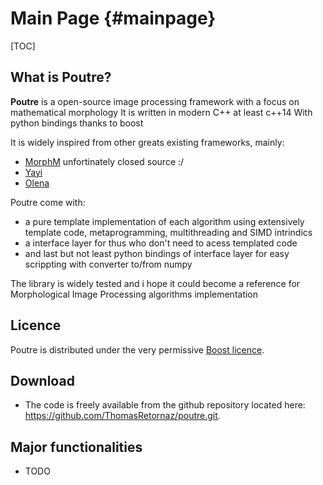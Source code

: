 Main Page {#mainpage}
============

[TOC]

What is Poutre?
-------------

**Poutre** is a open-source image processing framework with a focus on mathematical morphology
It is written in modern C++ at least c++14
With python bindings thanks to boost

It is widely inspired from other greats existing frameworks, mainly:
- [MorphM](https://www.cmm.mines-paristech.fr/Morph-M/index_en.html) unfortinately closed source :/
- [Yayi](https://bitbucket.org/renficiaud/yayi/src/master/)
- [Olena](https://gitlab.lrde.epita.fr/olena/olena)

Poutre come with:
- a pure template implementation of each algorithm using extensively template code, metaprogramming, multithreading and SIMD intrindics
- a interface layer for thus who don't need to acess templated code    
- and last but not least python bindings of interface layer for easy scrippting with converter to/from numpy

The library is widely tested and i hope it could become a reference for Morphological Image Processing algorithms implementation


 
Licence
-------

Poutre is distributed under the very permissive [Boost licence](http://www.boost.org/users/license.html).

Download
--------

- The code is freely available from the github repository located here: https://github.com/ThomasRetornaz/poutre.git. 



Major functionalities
---------------------

- TODO

